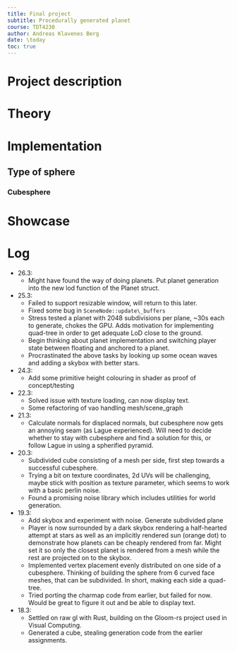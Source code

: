 ```yaml
---
title: Final project
subtitle: Procedurally generated planet
course: TDT4230
author: Andreas Klavenes Berg
date: \today
toc: true
---
```


# Project description

# Theory

# Implementation

## Type of sphere

### Cubesphere

# Showcase

# Log
* 26.3:
    * Might have found the way of doing planets. Put planet generation into the new lod function of the Planet struct.
* 25.3:
    * Failed to support resizable window, will return to this later.
    * Fixed some bug in `SceneNode::update\_buffers`
    * Stress tested a planet with 2048 subdivisions per plane, ~30s each to generate, chokes the GPU. Adds motivation for implementing quad-tree in order to get adequate LoD close to the ground.
    * Begin thinking about planet implementation and switching player state between floating and anchored to a planet.
    * Procrastinated the above tasks by looking up some ocean waves and adding a skybox with better stars.
* 24.3:
    * Add some primitive height colouring in shader as proof of concept/testing
* 22.3:
    * Solved issue with texture loading, can now display text.
    * Some refactoring of vao handling mesh/scene_graph
* 21.3:
    * Calculate normals for displaced normals, but cubesphere now gets an annoying seam (as Lague experienced). Will need to decide whether to stay with cubesphere and find a solution for this, or follow Lague in using a spherified pyramid.
* 20.3: 
    * Subdivided cube consisting of a mesh per side, first step towards a successful cubesphere.
    * Trying a bit on texture coordinates, 2d UVs will be challenging, maybe stick with position as texture parameter, which seems to work with a basic perlin noise.
    * Found a promising noise library which includes utilities for world generation.
* 19.3: 
    * Add skybox and experiment with noise. Generate subdivided plane
    * Player is now surrounded by a dark skybox rendering a half-hearted attempt at stars as well as an implicitly rendered sun (orange dot) to demonstrate how planets can be cheaply rendered from far. Might set it so only the closest planet is rendered from a mesh while the rest are projected on to the skybox.
    * Implemented vertex placement evenly distributed on one side of a cubesphere. Thinking of building the sphere from 6 curved face meshes, that can be subdivided. In short, making each side a quad-tree.
    * Tried porting the charmap code from earlier, but failed for now. Would be great to figure it out and be able to display text.
* 18.3:
    * Settled on raw gl with Rust, building on the Gloom-rs project used in Visual Computing.
    * Generated a cube, stealing generation code from the earlier assignments.